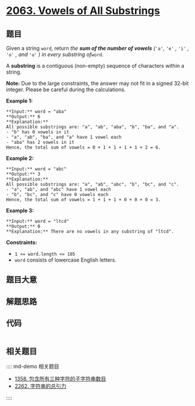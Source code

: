 # [2063. Vowels of All Substrings](https://leetcode.com/problems/vowels-of-all-substrings)

## 题目

Given a string `word`, return _the **sum of the number of vowels** (_`'a'`,
`'e'` _,_ `'i'` _,_ `'o'` _, and_ `'u'` _)_ _in every substring of_`word`.

A **substring** is a contiguous (non-empty) sequence of characters within a
string.

**Note:** Due to the large constraints, the answer may not fit in a signed
32-bit integer. Please be careful during the calculations.



**Example 1:**

    
    
    **Input:** word = "aba"
    **Output:** 6
    **Explanation:** 
    All possible substrings are: "a", "ab", "aba", "b", "ba", and "a".
    - "b" has 0 vowels in it
    - "a", "ab", "ba", and "a" have 1 vowel each
    - "aba" has 2 vowels in it
    Hence, the total sum of vowels = 0 + 1 + 1 + 1 + 1 + 2 = 6. 
    

**Example 2:**

    
    
    **Input:** word = "abc"
    **Output:** 3
    **Explanation:** 
    All possible substrings are: "a", "ab", "abc", "b", "bc", and "c".
    - "a", "ab", and "abc" have 1 vowel each
    - "b", "bc", and "c" have 0 vowels each
    Hence, the total sum of vowels = 1 + 1 + 1 + 0 + 0 + 0 = 3.
    

**Example 3:**

    
    
    **Input:** word = "ltcd"
    **Output:** 0
    **Explanation:** There are no vowels in any substring of "ltcd".
    



**Constraints:**

  * `1 <= word.length <= 105`
  * `word` consists of lowercase English letters.


## 题目大意

## 解题思路

## 代码

```javascript

```

## 相关题目

:::: md-demo 相关题目
- [1358. 包含所有三种字符的子字符串数目](https://leetcode.com/problems/number-of-substrings-containing-all-three-characters)
- [2262. 字符串的总引力](https://leetcode.com/problems/total-appeal-of-a-string)

::::

